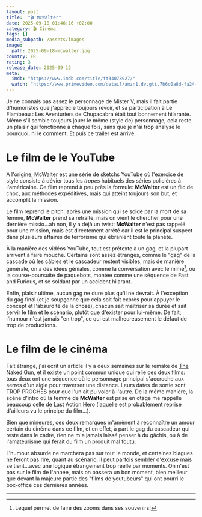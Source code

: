```yaml
---
layout: post
title:  "🎬 McWalter"
date: 2025-09-18 01:46:16 +02:00
category: 🎬 Cinéma
tags: []
media_subpath: /assets/images
image:
  path: 2025-09-18-mcwalter.jpg
country: FR
rating: 3
release_date: 2025-09-12
meta:
  imdb: "https://www.imdb.com/title/tt34078927/"
  watch: "https://www.primevideo.com/detail/amzn1.dv.gti.7b6c0a8d-fa24-43f7-a940-4c2ff7499eea"
---
```


Je ne connais pas assez le personnage de <wiki>Mister V</wiki>, mais il fait partie d'humoristes que j'apprécie toujours revoir, et sa participation à <wiki>Le Flambeau : Les Aventuriers de Chupacabra</wiki> était tout bonnement hilarante. Même s'il semble toujours jouer le même (style de) personnage, cela reste un plaisir qui fonctionne à chaque fois, sans que je n'ai trop analysé le pourquoi, ni le comment. Et puis ce trailer est arrivé.

# Le film de le YouTube

A l'origine, McWalter est une série de sketchs YouTube où l'exercice de style consiste à dévier tous les _tropes_ habituels des séries policières à l'américaine. Ce film reprend à peu près la formule: **McWalter** est un flic de choc, aux méthodes expéditives, mais qui atteint toujours son but, et accomplit la mission.

Le film reprend le pitch: après une mission qui se solde par la mort de sa femme, **McWalter** prend sa retraite, mais on vient le chercher pour une dernière missio...ah non, il y a déjà un twist: **McWalter** n'est pas rappelé pour une mission, mais est directement arrêté car il est le principal suspect dans plusieurs affaires de terrorisme qui ébranlent toute la planète.

À la manière des vidéos YouTube, tout est prétexte à un gag, et la plupart arrivent à faire mouche. Certains sont assez étranges, comme le "gag" de la cascade où les câbles et le cascadeur restent visibles, mais de manière générale, on a des idées géniales, comme la conversation avec le mime[^1], ou la course-poursuite de paquebots, montée comme une séquence de <wiki>Fast and Furious</wiki>, et se soldant par un accident hilarant.

Enfin, plaisir ultime, aucun gag ne dure plus qu'il ne devrait. À l'exception du gag final (et je soupçonne que cela soit fait exprès pour appuyer le concept et l'absurdité de la chose), chacun sait maîtriser sa durée et sait servir le film et le scénario, plutôt que d'exister pour lui-même. De fait, l'humour n'est jamais "en trop", ce qui est malheureusement le défaut de trop de productions.

# Le film de le cinéma

Fait étrange, j'ai écrit un article il y a deux semaines sur le remake de [The Naked Gun](/posts/the-naked-gun-2025/), et il existe un point commun unique qui relie ces deux films: tous deux ont une séquence où le personnage principal s'accroche aux serres d'un aigle pour traverser une distance. Leurs dates de sortie sont TROP PROCHES pour que l'un ait pu voler à l'autre. De la même manière, la scène d'intro où la femme de **McWalter** est prise en otage me rappelle beaucoup celle de <wiki>Last Action Hero</wiki> (laquelle est probablement reprise d'ailleurs vu le principe du film...).

Bien que mineures, ces deux remarques m'amènent à reconnaître un amour certain du cinéma dans ce film, et en effet, à part le gag du cascadeur qui reste dans le cadre, rien ne m'a jamais laissé penser à du gâchis, ou à de l'amateurisme qui ferait du film un produit mal foutu.

L'humour absurde ne marchera pas sur tout le monde, et certaines blagues ne feront pas rire, quant au scénario, il peut parfois sembler d'excuse mais se tient...avec une logique étrangement trop réelle par moments. On n'est pas sur le film de l'année, mais on passera un bon moment, bien meilleur que devant la majeure partie des "films de youtubeurs" qui ont pourri le box-office ces dernières années.

***
[^1]: Lequel permet de faire des zooms dans ses souvenirs!